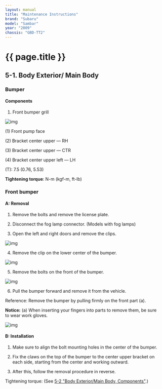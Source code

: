 ```yaml
---
layout: manual
title: "Maintenance Instructions"
brand: "Subaru"
model: "Sambar"
year: "2009"
chassis: "GBD-TT2"
---
```


# {{ page.title }}
## 5-1. Body Exterior/ Main Body
### Bumper
#### Components
1. Front bumper grill

![img](..\assets\images\5-1-1.PNG)

(1) Front pump face

(2) Bracket center upper — RH

(3) Bracket center upper — CTR

(4) Bracket center upper left — LH

(T): 7.5 (0.76, 5.53)

**Tightening torque**: N-m (kgf-m, ft-lb)

### Front bumper
#### **A: Removal**
1) Remove the bolts and remove the license plate.

2) Disconnect the fog lamp connector. (Models with fog lamps)

3) Open the left and right doors and remove the clips.

![img](..\assets\images\5-1-2.PNG)

4) Remove the clip on the lower center of the bumper.

![img](..\assets\images\5-1-3.PNG)

5) Remove the bolts on the front of the bumper.

![img](..\assets\images\5-1-4.PNG)

6) Pull the bumper forward and remove it from the vehicle.

Reference: Remove the bumper by pulling firmly on the front part (a).

**Notice:**
(a) When inserting your fingers into parts to remove them, be sure to wear work gloves.

![img](..\assets\images\5-1-5.PNG)

#### **B: Installation**

1) Make sure to align the bolt mounting holes in the center of the bumper.

2) Fix the claws on the top of the bumper to the center upper bracket on each side, starting from the center and working outward.

3) After this, follow the removal procedure in reverse.

Tightening torque: 
(See [5-2 "Body Exterior/Main Body, Components"](#components).)